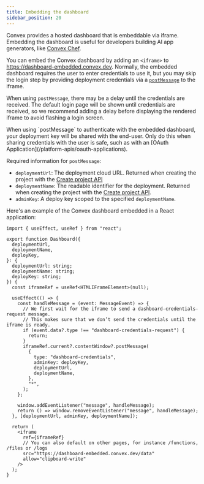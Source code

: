 ```yaml
---
title: Embedding the dashboard
sidebar_position: 20
---
```


Convex provides a hosted dashboard that is embeddable via iframe. Embedding the
dashboard is useful for developers building AI app generators, like
[Convex Chef](https://chef.convex.dev).

You can embed the Convex dashboard by adding an `<iframe>` to
https://dashboard-embedded.convex.dev. Normally, the embedded dashboard requires
the user to enter credentials to use it, but you may skip the login step by
providing deployment credentials via a
[`postMessage`](https://developer.mozilla.org/en-US/docs/Web/API/Window/postMessage)
to the iframe.

When using `postMessage`, there may be a delay until the credentials are
received. The default login page will be shown until credentials are received,
so we recommend adding a delay before displaying the rendered iframe to avoid
flashing a login screen.

<Admonition type="caution" title="This will share your credentials client-side">
  When using `postMessage` to authenticate with the embedded dashboard, your
  deployment key will be shared with the end-user. Only do this when sharing
  credentials with the user is safe, such as with an [OAuth
  Application](/platform-apis/oauth-applications).
</Admonition>

Required information for `postMessage`:

- `deploymentUrl`: The deployment cloud URL. Returned when creating the project
  with the [Create project API](/management-api/create-project)
- `deploymentName`: The readable identifier for the deployment. Returned when
  creating the project with the
  [Create project API](/management-api/create-project).
- `adminKey`: A deploy key scoped to the specified `deploymentName`.

Here's an example of the Convex dashboard embedded in a React application:

```tsx
import { useEffect, useRef } from "react";

export function Dashboard({
  deploymentUrl,
  deploymentName,
  deployKey,
}: {
  deploymentUrl: string;
  deploymentName: string;
  deployKey: string;
}) {
  const iframeRef = useRef<HTMLIFrameElement>(null);

  useEffect(() => {
    const handleMessage = (event: MessageEvent) => {
      // We first wait for the iframe to send a dashboard-credentials-request message.
      // This makes sure that we don’t send the credentials until the iframe is ready.
      if (event.data?.type !== "dashboard-credentials-request") {
        return;
      }
      iframeRef.current?.contentWindow?.postMessage(
        {
          type: "dashboard-credentials",
          adminKey: deployKey,
          deploymentUrl,
          deploymentName,
        },
        "*",
      );
    };

    window.addEventListener("message", handleMessage);
    return () => window.removeEventListener("message", handleMessage);
  }, [deploymentUrl, adminKey, deploymentName]);

  return (
    <iframe
      ref={iframeRef}
      // You can also default on other pages, for instance /functions, /files or /logs
      src="https://dashboard-embedded.convex.dev/data"
      allow="clipboard-write"
    />
  );
}
```
